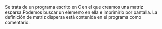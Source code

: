 Se trata de un programa escrito en C en el que creamos una matriz esparsa.Podemos buscar un elemento en ella e imprimirlo por pantalla.
La definición de matriz dispersa está contenida en el programa como comentario.

